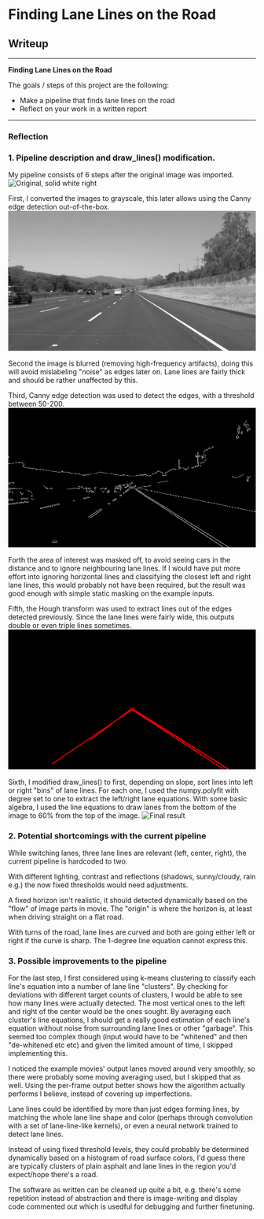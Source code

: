 # **Finding Lane Lines on the Road** 

## Writeup


---

**Finding Lane Lines on the Road**

The goals / steps of this project are the following:
* Make a pipeline that finds lane lines on the road
* Reflect on your work in a written report


[//]: # (Image References)
[img_original]: ./test_images/solidWhiteRight.jpg "Original"
[img_grey]: ./writeup_images/grey.jpg "Grey"
[img_edges]: ./writeup_images/edges.jpg "Edges"
[img_hough]: ./writeup_images/hough.jpg "Hough lines only"
[img_final]: ./out/resimg.jpg "final"

---

### Reflection

### 1. Pipeline description and draw_lines() modification.

My pipeline consists of 6 steps after the original image was imported.
![Original, solid white right][img_original]

First, I converted the images to grayscale, this later allows using
 the Canny edge detection out-of-the-box.
![Grey scale][img_grey]

Second the image is blurred (removing high-frequency artifacts), doing this will avoid mislabeling "noise"
 as edges later on. Lane lines are fairly thick and should be rather unaffected by this.

Third, Canny edge detection was used to detect the edges, with a threshold between 50-200.
![Edges detected using Canny Edge Detection][img_edges]

Forth the area of interest was masked off, to avoid seeing cars in the distance and
 to ignore neighbouring lane lines. If I would have put more effort into ignoring horizontal
 lines and classifying the closest left and right lane lines, this would probably not have been required,
 but the result was good enough with simple static masking on the example inputs. 

Fifth, the Hough transform was used to extract lines out of the edges detected previously.
 Since the lane lines were fairly wide, this outputs double or even triple lines sometimes.
![Hough lines][img_hough]
  
Sixth, I modified draw_lines() to first, depending on slope, sort lines into left or right "bins" of lane lines.
 For each one, I used the numpy.polyfit with degree set to one to extract the left/right lane equations.
 With some basic algebra, I used the line equations to draw lanes from the bottom
 of the image to 60% from the top of the image.
![Final result][img_final]



### 2. Potential shortcomings with the current pipeline

While switching lanes, three lane lines are relevant (left, center, right),
the current pipeline is hardcoded to two.

With different lighting, contrast and reflections (shadows, sunny/cloudy, rain e.g.)
the now fixed thresholds would need adjustments.

A fixed horizon isn't realistic, it should detected dynamically
based on the "flow" of image parts in movie.
The "origin" is where the horizon is, at least when driving straight
on a flat road.

With turns of the road, lane lines are curved and both are going
either left or right if the curve is sharp. The 1-degree line equation cannot
express this.


### 3. Possible improvements to the pipeline

For the last step, I first considered using k-means clustering to classify each line's equation into a number of
 lane line "clusters". By checking for deviations with different target counts of clusters,
 I would be able to see how many lines were actually detected. The most vertical ones to the left and right of
 the center would be the ones sought. By averaging each cluster's line equations, I should get a really good
 estimation of each line's equation without noise from surrounding lane lines or other "garbage".
 This seemed too complex though (input would have to be "whitened" and then "de-whitened etc etc) and given
 the limited amount of time, I skipped implementing this.

I noticed the example movies' output lanes moved around very smoothly, so there were probably
 some moving averaging used, but I skipped that as well.
 Using the per-frame output better shows how the algorithm
 actually performs I believe, instead of covering up imperfections.
 
Lane lines could be identified by more than just edges forming lines,
 by matching the whole lane line shape and color (perhaps through convolution
 with a set of lane-line-like kernels),
 or even a neural network trained to detect lane lines.

Instead of using fixed threshold levels, they could probably be determined
 dynamically based on a histogram of road surface colors, I'd guess there are
 typically clusters of plain asphalt and lane lines in the region you'd
 expect/hope there's a road.

The software as written can be cleaned up quite a bit, e.g. there's some
 repetition instead of abstraction and there is image-writing and display
 code commented out which is usedful for debugging and further finetuning.
